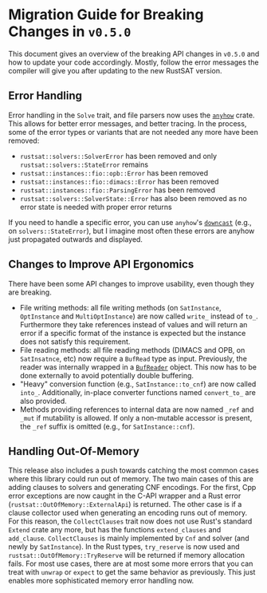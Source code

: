 # Migration Guide for Breaking Changes in `v0.5.0`

This document gives an overview of the breaking API changes in `v0.5.0` and how
to update your code accordingly. Mostly, follow the error messages the compiler
will give you after updating to the new RustSAT version.

## Error Handling

Error handling in the `Solve` trait, and file parsers now uses the
[`anyhow`](https://docs.rs/anyhow/latest/anyhow/) crate. This allows for better
error messages, and better tracing. In the process, some of the error types or
variants that are not needed any more have been removed:

- `rustsat::solvers::SolverError` has been removed and only
  `rustsat::solvers::StateError` remains
- `rustsat::instances::fio::opb::Error` has been removed
- `rustsat::instances::fio::dimacs::Error` has been removed
- `rustsat::instances::fio::ParsingError` has been removed
- `rustsat::solvers::SolverState::Error` has also been removed as no error
  state is needed with proper error returns

If you need to handle a specific error, you can use `anyhow`'s
[`downcast`](https://docs.rs/anyhow/latest/anyhow/struct.Error.html#method.downcast)
(e.g., on `solvers::StateError`), but I imagine most often these errors are
anyhow just propagated outwards and displayed.

## Changes to Improve API Ergonomics

There have been some API changes to improve usability, even though they are breaking.

- File writing methods: all file writing methods (on `SatInstance`,
  `OptInstance` and `MultiOptInstance`) are now called `write_` instead of `to_`.
  Furthermore they take references instead of values and will return an error if
  a specific format of the instance is expected but the instance does not satisfy
  this requirement.
- File reading methods: all file reading methods (DIMACS and OPB, on
  `SatInsatnce`, etc) now require a `BufRead` type as input. Previously, the
  reader was internally wrapped in a
  [`BufReader`](https://doc.rust-lang.org/stable/std/io/struct.BufReader.html)
  object. This now has to be done externally to avoid potentially double
  buffering.
- "Heavy" conversion function (e.g., `SatInstance::to_cnf`) are now called
  `into_`. Additionally, in-place converter functions named `convert_to_` are also
  provided.
- Methods providing references to internal data are now named `_ref` and `_mut`
  if mutability is allowed. If only a non-mutable accessor is present, the `_ref`
  suffix is omitted (e.g., for `SatInstance::cnf`).

## Handling Out-Of-Memory

This release also includes a push towards catching the most common cases where
this library could run out of memory. The two main cases of this are adding
clauses to solvers and generating CNF encodings. For the first, Cpp error
exceptions are now caught in the C-API wrapper and a Rust error
(`rustsat::OutOfMemory::ExternalApi`) is returned. The other case is if a
clause collector used when generating an encoding runs out of memory. For this
reason, the `CollectClauses` trait now does not use Rust's standard `Extend`
crate any more, but has the functions `extend_clauses` and `add_clause`.
`CollectClauses` is mainly implemented by `Cnf` and solver (and newly by
`SatInstance`). In the Rust types, `try_reserve` is now used and
`rustsat::OutOfMemory::TryReserve` will be returned if memory allocation fails.
For most use cases, there are at most some more errors that you can treat with
`unwrap` or `expect` to get the same behavior as previously. This just enables
more sophisticated memory error handling now.
